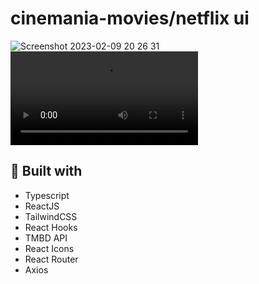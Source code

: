 # cinemania-movies/netflix ui
![Screenshot 2023-02-09 20 26 31](https://user-images.githubusercontent.com/107273888/217918647-c52b31f1-a7be-4edb-a1e2-d6eba1305442.png)
![screen-capture.webm](https://user-images.githubusercontent.com/107273888/217924042-8634e577-8926-4d49-830a-39b2cec07a57.webm)




## 🚀 Built with
- Typescript
- ReactJS
- TailwindCSS
- React Hooks
- TMBD API
- React Icons
- React Router
- Axios

